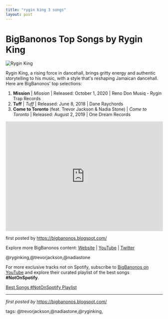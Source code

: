 ```yaml
---
title: "rygin king 3 songs"
layout: post
---
```

<h1>BigBanonos Top Songs by Rygin King</h1>
<img src="https://www.dancehallmag.com/assets/2024/07/rygin-king-900x600.jpg" alt="Rygin King"> <p>Rygin King, a rising force in dancehall, brings gritty energy and authentic storytelling to his music, with a style that's reshaping Jamaican dancehall. Here are BigBanonos' top selections:</p> <ol> <li><strong>Mission</strong> | <em>Mission</em> | Released: October 1, 2020 | Reno Don Musiq - Rygin Trap Records</li> <li><strong>Tuff</strong> | <em>Tuff</em> | Released: June 8, 2018 | Dane Raychords</li> <li><strong>Come to Toronto</strong> (feat. Trevor Jackson & Nadia Stone) | <em>Come to Toronto</em> | Released: August 2, 2019 | One Dream Records</li>
</ol> <div> <iframe src="https://open.spotify.com/embed/playlist/02O9iv2cY4Wh1ZXKK5HyXT?utm_source=generator" width="100%" height="352" frameborder="0" allow="autoplay; clipboard-write; encrypted-media; fullscreen; picture-in-picture" loading="lazy"></iframe>
</div> <p>first posted by <a href="https://bigbanonos.blogspot.com/">https://bigbanonos.blogspot.com/</a></p> <div> <p>Explore more BigBanonos content: <a href="https://bigbanonos.blogspot.com/">Website</a> | <a href="https://www.youtube.com/@BigBanonos">YouTube</a> | <a href="https://x.com/bigbanonos">Twitter</a></p>
</div> <!-- Tags -->
<p>@ryginking,@trevorjackson,@nadiastone</p>


<!--Subscribe and Playlist Links-->
<div>
    <p>For more exclusive tracks not on Spotify, subscribe to <a href="https://www.youtube.com/@BigBanonos" target="_blank">BigBanonos on YouTube</a> and explore their curated playlist of the best songs <strong>#NotOnSpotify</strong>.</p>
    <p><a href="https://www.youtube.com/playlist?list=PLtuNtuTatqI0kFahUCbtbfenC_ET5O_tr" target="_blank">Best Songs #NotOnSpotify Playlist<br /></a></p></div>

<hr />

<p><em>first posted by</em> <a href="https://bigbanonos.blogspot.com/" rel="noopener" target="_new">https://bigbanonos.blogspot.com/</a></p>

<p>tags: @trevorjackson,@nadiastone,@ryginking,</p>
